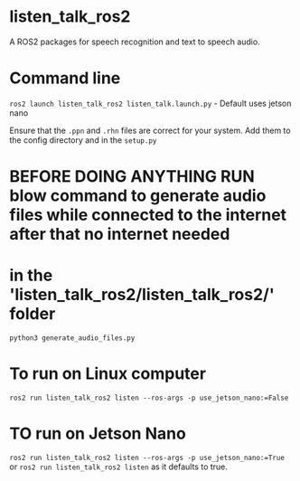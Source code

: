 # listen_talk_ros2
A ROS2 packages for speech recognition and text to speech audio.

# Command line
`ros2 launch listen_talk_ros2 listen_talk.launch.py` - Default uses jetson nano

Ensure that the `.ppn` and `.rhn` files are correct for your system. Add them to the config directory and in the `setup.py`

# BEFORE DOING ANYTHING RUN blow command to generate audio files while connected to the internet after that no internet needed
# in the 'listen_talk_ros2/listen_talk_ros2/' folder
`python3 generate_audio_files.py`

# To run on Linux computer
`ros2 run listen_talk_ros2 listen --ros-args -p use_jetson_nano:=False`
# TO run on Jetson Nano
`ros2 run listen_talk_ros2 listen --ros-args -p use_jetson_nano:=True` or `ros2 run listen_talk_ros2 listen` as it defaults to true.
